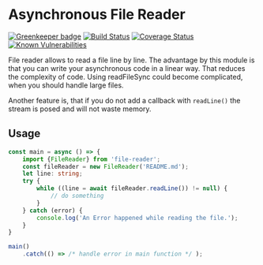 # Asynchronous File Reader
[![Greenkeeper badge](https://badges.greenkeeper.io/Thomas-P/file-reader.svg)](https://greenkeeper.io/) [![Build Status](https://travis-ci.org/Thomas-P/file-reader.svg?branch=master)](https://travis-ci.org/Thomas-P/file-reader) [![Coverage Status](https://coveralls.io/repos/github/Thomas-P/file-reader/badge.svg)](https://coveralls.io/github/Thomas-P/file-reader) [![Known Vulnerabilities](https://snyk.io/test/github/thomas-p/file-reader/badge.svg)](https://snyk.io/test/github/thomas-p/file-reader)


File reader allows to read a file line by line. The advantage by this module is that you can write your asynchronous code in a linear way. That reduces the complexity of code. Using readFileSync could become complicated, when you should handle large files.

Another feature is, that if you do not add a callback with `readLine()` the stream is posed and will not waste memory. 
## Usage
```typescript
const main = async () => {
    import {FileReader} from 'file-reader';
    const fileReader = new FileReader('README.md');
    let line: string;
    try {
        while ((line = await fileReader.readLine()) != null) {
            // do something
        } 
    } catch (error) {
        console.log('An Error happened while reading the file.');
    }
}

main()
    .catch(() => /* handle error in main function */ );
```

